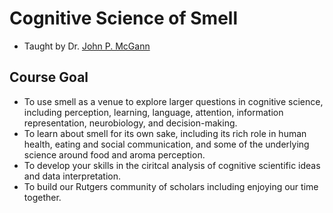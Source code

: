 # Cognitive Science of Smell

- Taught by Dr. [John P. McGann](mailto:john.mcgann@rutgers.edu)

## Course Goal

- To use smell as a venue to explore larger questions in cognitive science, including perception, learning, language, attention, information representation, neurobiology, and decision-making.
- To learn about smell for its own sake, including its rich role in human health, eating and social communication, and some of the underlying science around food and aroma perception.
- To develop your skills in the ciritcal analysis of cognitive scientific ideas and data interpretation.
- To build our Rutgers community of scholars including enjoying our time together.

